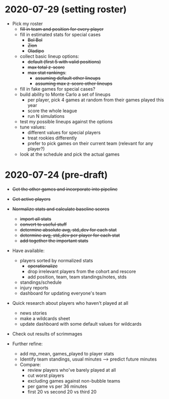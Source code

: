 # 2020-07-29 (setting roster)

- Pick my roster
  - ~~fill in team and position for every player~~
  - fill in estimated stats for special cases
    - ~~Bol Bol~~
    - ~~Zion~~
    - ~~Oladipo~~
  - collect basic lineup options:
    - ~~default (first 5 with valid positions)~~
    - ~~max total z-score~~
    - ~~max stat rankings~~:
      - ~~assuming default other lineups~~
      - ~~assuming max z-score other lineups~~
  - fill in fake games for special cases?
  - build ability to Monte Carlo a set of lineups
    - per player, pick 4 games at random from their games played this year
    - score the whole league
    - run N simulations
  - test my possible lineups against the options
  - tune values:
    - different values for special players
    - treat rookies differently
    - prefer to pick games on their current team (relevant for any player?)
  - look at the schedule and pick the actual games

# 2020-07-24 (pre-draft)

- ~~Get the other games and incorporate into pipeline~~
- ~~Get active players~~
- ~~Normalize stats and calculate baseline scores~~
  - ~~import all stats~~
  - ~~convert to useful stuff~~
  - ~~determine absolute avg, std_dev for each stat~~
  - ~~determine avg, std_dev per player for each stat~~
  - ~~add together the important stats~~
- Have available:
  - players sorted by normalized stats
    - ~~operationalize~~
    - drop irrelevant players from the cohort and rescore
    - add position, team, team standings/notes, stds
  - standings/schedule
  - injury reports
  - dashboard for updating everyone's team
- Quick research about players who haven't played at all
  - news stories
  - make a wildcards sheet
  - update dashboard with some default values for wildcards

- Check out results of scrimmages
- Further refine:
  - add mp_mean, games_played to player stats
  - Identify team standings, usual minutes --> predict future minutes
  - Compare:
    - review players who've barely played at all
    - cut worst players
    - excluding games against non-bubble teams
    - per game vs per 36 minutes
    - first 20 vs second 20 vs third 20
